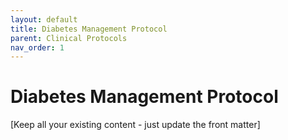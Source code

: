 ```yaml
---
layout: default
title: Diabetes Management Protocol
parent: Clinical Protocols
nav_order: 1
---
```


# Diabetes Management Protocol

[Keep all your existing content - just update the front matter]
